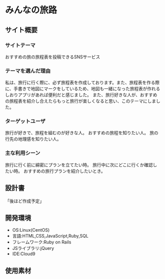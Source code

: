 # みんなの旅路

## サイト概要
### サイトテーマ

おすすめの旅の旅程表を投稿できるSNSサービス

### テーマを選んだ理由

私は、旅行に行く際に、必ず旅程表を作成しております。また、旅程表を作る際に、手書きで地図にマークをしているため、地図も一緒になった旅程表が作れるしおりアプリがあれば便利だと感じました。
また、旅行好きな人が、おすすめの旅程表を紹介し合えたらもっと旅行が楽しくなると思い、このテーマにしました。

### ターゲットユーザ

旅行が好きで、旅程を組むのが好きな人。
おすすめの旅程を知りたい人。
旅の行先の地理感を知りたい人。

### 主な利用シーン

旅行に行く前に綿密にプランを立てたい時。
旅行中に次にどこに行くか確認したい時。
おすすめの旅行プランを紹介したいとき。

## 設計書

「後ほど作成予定」

## 開発環境
- OS:Linux(CentOS)
- 言語:HTML,CSS,JavaScript,Ruby,SQL
- フレームワーク:Ruby on Rails
- JSライブラリ:jQuery
- IDE:Cloud9

## 使用素材
<!-- - 外部サービスの画像素材・音声素材を使用した場合は、必ずサービス名とURLを明記してください。 -->
<!-- - アプリケーションの実装に使用したgem/bootstrapのリファレンスなどの記載は不要です。 -->
<!-- - 使用しない場合は、使用素材の項目をREADMEから削除してください。 -->
<!-- - 架空の団体・題材を前提にポートフォリオを制作する場合、下記のテンプレートを当項目内に記載しましょう。 -->
<!-- 【テンプレート】 -->
<!-- 著作権を考慮し、架空のデータを扱う予定です。 -->
<!-- なお今後、実在するデータを利用する際には、事前に著作権保持者と契約を結んだ上で利用します。 -->